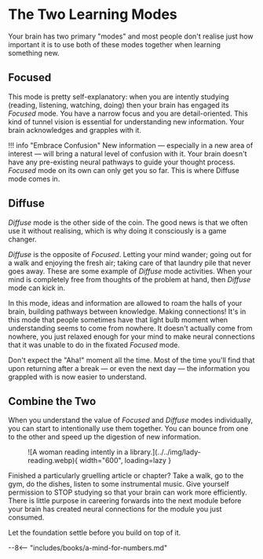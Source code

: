 # The Two Learning Modes

Your brain has two primary "modes" and most people don't realise just how important it is to use both of these modes together when learning something new.

## Focused
This mode is pretty self-explanatory: when you are intently studying (reading, listening, watching, doing) then your brain has engaged its _Focused_ mode. You have a narrow focus and you are detail-oriented. This kind of tunnel vision is essential for understanding new information. Your brain acknowledges and grapples with it.

!!! info "Embrace Confusion"
    New information — especially in a new area of interest — will bring a natural level of confusion with it. Your brain doesn't have any pre-existing neural pathways to guide your thought process. _Focused_ mode on its own can only get you so far. This is where Diffuse mode comes in.


## Diffuse
_Diffuse_ mode is the other side of the coin. The good news is that we often use it without realising, which is why doing it consciously is a game changer.

_Diffuse_ is the opposite of _Focused_. Letting your mind wander; going out for a walk and enjoying the fresh air; taking care of that laundry pile that never goes away. These are some example of _Diffuse_ mode activities. When your mind is completely free from thoughts of the problem at hand, then _Diffuse_ mode can kick in.

In this mode, ideas and information are allowed to roam the halls of your brain, building pathways between knowledge. Making connections! It's in this mode that people sometimes have that light bulb moment when understanding seems to come from nowhere. It doesn't actually come from nowhere, you just relaxed enough for your mind to make neural connections that it was unable to do in the fixated _Focused_ mode.

Don't expect the "Aha!" moment all the time. Most of the time you'll find that upon returning after a break — or even the next day — the information you grappled with is now easier to understand. 


## Combine the Two
When you understand the value of _Focused_ and _Diffuse_ modes individually, you can start to intentionally use them together. You can bounce from one to the other and speed up the digestion of new information.

<figure markdown="span">
  ![A woman reading intently in a library.](../../img/lady-reading.webp){ width="600", loading=lazy }
</figure>

Finished a particularly gruelling article or chapter? Take a walk, go to the gym, do the dishes, listen to some instrumental music. Give yourself permission to STOP studying so that your brain can work more efficiently. There is little purpose in careering forwards into the next module before your brain has created neural connections for the module you just consumed.

Let the foundation settle before you build on top of it.

--8<-- "includes/books/a-mind-for-numbers.md"